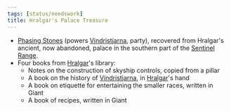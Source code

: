 ```yaml
---
tags: [status/needswork]
title: Hralgar's Palace Treasure
---
```


- [Phasing Stones](<../../../things/magic-items/phasing-stones.md>) (powers [Vindristjarna](<../../../things/ships/vindristjarna.md>), party), recovered from Hralgar's ancient, now abandoned, palace in the southern part of the [Sentinel Range](<../../../gazetteer/sentinel-range/sentinel-range.md>). 
- Four books from [Hralgar](<../../../people/giants/hralgar.md>)'s library: 
	- Notes on the construction of skyship controls, copied from a pillar 
	- A book on the history of [Vindristjarna](<../../../things/ships/vindristjarna.md>), in [Hralgar](<../../../people/giants/hralgar.md>)'s hand
	- A book on etiquette for entertaining the smaller races, written in Giant
	- A book of recipes, written in Giant